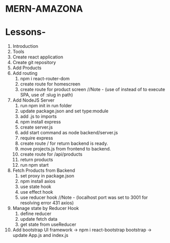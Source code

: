 # MERN-AMAZONA

# Lessons-

1. Introduction
2. Tools
3. Create react application
4. Create git repository
5. Add Products
6. Add routing
   1. npm i react-router-dom
   2. create route for homescreen
   3. create route for product screen
      //Note - (use of <Link> instead of <a> to execute SPA, use of :slug in path)
7. Add NodeJS Server
   1. run npm init in run folder
   2. update package.json and set type:module
   3. add .js to imports
   4. npm install express
   5. create server.js
   6. add start command as node backend/server.js
   7. require express
   8. create route / for return backend is ready.
   9. move projects.js from frontend to backend.
   10. create route for /api/products
   11. return products
   12. run npm start
8. Fetch Products from Backend
   1. set proxy in package.json
   2. npm install axios
   3. use state hook
   4. use effect hook
   5. use reducer hook
      //Note - (localhost port was set to 3001 for resolving error 431 axios)
9. Manage state by Reducer Hook
   1. define reducer
   2. update fetch data
   3. get state from useReducer
10. Add bootstrap UI framework
    -> npm i react-bootstrap bootstrap
    -> update App.js and index.js
